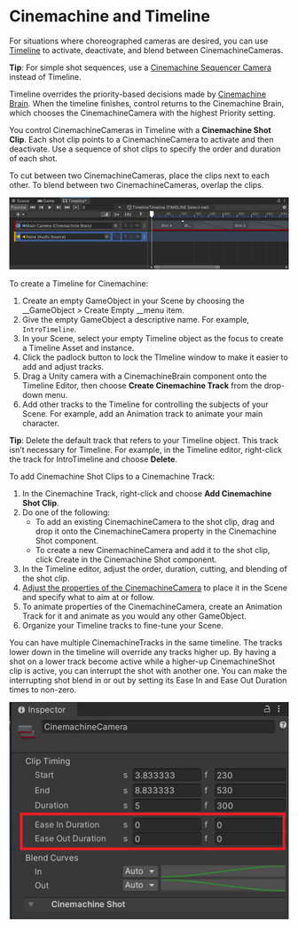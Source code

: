# Cinemachine and Timeline

For situations where choreographed cameras are desired, you can use [Timeline](https://docs.unity3d.com/Packages/com.unity.timeline@latest) to activate, deactivate, and blend between CinemachineCameras.

**Tip**: For simple shot sequences, use a [Cinemachine Sequencer Camera](CinemachineSequencerCamera.md) instead of Timeline.

Timeline overrides the priority-based decisions made by [Cinemachine Brain](CinemachineBrain.md). When the timeline finishes, control returns to the Cinemachine Brain, which chooses the CinemachineCamera with the highest Priority setting.

You control CinemachineCameras in Timeline with a __Cinemachine Shot Clip__. Each shot clip points to a CinemachineCamera to activate and then deactivate. Use a sequence of shot clips to specify the order and duration of each shot.

To cut between two CinemachineCameras, place the clips next to each other. To blend between two CinemachineCameras, overlap the clips.

![Cinemachine Shot Clips in Timeline, with a cut (red) and a blend (blue)](images/CinemachineTimelineShotClips.png)

To create a Timeline for Cinemachine:

1. Create an empty GameObject in your Scene by choosing the __GameObject > Create Empty __menu item.
2. Give the empty GameObject a descriptive name. For example, `IntroTimeline`.
3. In your Scene, select your empty Timeline object as the focus to create a Timeline Asset and instance.
4. Click the padlock button to lock the TImeline window to make it easier to add and adjust tracks.
5. Drag a Unity camera with a CinemachineBrain component onto the Timeline Editor, then choose __Create Cinemachine Track__ from the drop-down menu.
6. Add other tracks to the Timeline for controlling the subjects of your Scene.  For example, add an Animation track to animate your main character.

**Tip**: Delete the default track that refers to your Timeline object. This track isn’t necessary for Timeline. For example, in the Timeline editor, right-click the track for IntroTimeline and choose __Delete__.

To add Cinemachine Shot Clips to a Cinemachine Track:

1. In the Cinemachine Track, right-click and choose __Add Cinemachine Shot Clip__.
2. Do one of the following:
    * To add an existing CinemachineCamera to the shot clip, drag and drop it onto the CinemachineCamera property in the Cinemachine Shot component.
    * To create a new CinemachineCamera and add it to the shot clip, click Create in the Cinemachine Shot component.
3. In the Timeline editor, adjust the order, duration, cutting, and blending of the shot clip.
4. [Adjust the properties of the CinemachineCamera](CinemachineCamera.md) to place it in the Scene and specify what to aim at or follow.
5. To animate properties of the CinemachineCamera, create an Animation Track for it and animate as you would any other GameObject.
6. Organize your Timeline tracks to fine-tune your Scene.

You can have multiple CinemachineTracks in the same timeline.  The tracks lower down in the timeline will override any tracks higher up.  By having a shot on a lower track become active while a higher-up CinemachineShot clip is active, you can interrupt the shot with another one.  You can make the interrupting shot blend in or out by setting its Ease In and Ease Out Duration times to non-zero. 

![Shot Easing](images/ShotEasing.png)